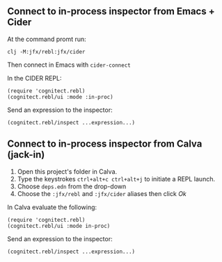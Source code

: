 ## Connect to in-process inspector from Emacs + Cider

At the command promt run:

    clj -M:jfx/rebl:jfx/cider

Then connect in Emacs with `cider-connect`

In the CIDER REPL:

    (require 'cognitect.rebl)
    (cognitect.rebl/ui :mode :in-proc)

Send an expression to the inspector:

    (cognitect.rebl/inspect ...expression...)

## Connect to in-process inspector from Calva (jack-in)

1. Open this project's folder in Calva.
2. Type the keystrokes `ctrl+alt+c ctrl+alt+j` to initiate a REPL launch.
3. Choose `deps.edn` from the drop-down
4. Choose the `:jfx/rebl` and `:jfx/cider` aliases then click *Ok*

In Calva evaluate the following:

    (require 'cognitect.rebl)
    (cognitect.rebl/ui :mode in-proc)

Send an expression to the inspector:

    (cognitect.rebl/inspect ...expression...)
